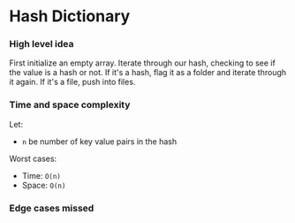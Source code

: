 # Hash Dictionary

### High level idea

First initialize an empty array.  Iterate through our hash, checking to see if the value is a hash or not.  If it's a hash, flag it as a folder and iterate through it again.  If it's a file, push into files.  

### Time and space complexity

Let: <br>

- `n` be number of key value pairs in the hash<br>

Worst cases: <br>

- Time: `O(n)` <br>
- Space: `O(n)`

### Edge cases missed

